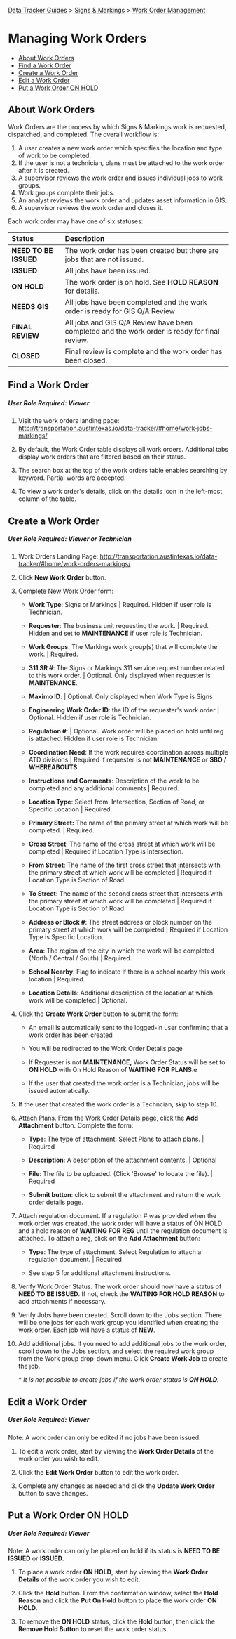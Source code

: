 [Data Tracker Guides](./) > [Signs & Markings](/signs_markings#signs-and-markings-data-tracker-user-guides) > [Work Order Management](work_order_management.md)

# Managing Work Orders

- [About Work Orders](#about-work-orders)
- [Find a Work Order](#find-a-work-order)
- [Create a Work Order](#create-a-work-order)
- [Edit a Work Order](#edit-a-work-order)
- [Put a Work Order ON HOLD](#put-a-work-order-on-hold)

## About Work Orders

Work Orders are the process by which Signs & Markings work is requested, dispatched, and completed. The overall workflow is:

1. A user creates a new work order which specifies the location and type of work to be completed.
2. If the user is not a technician, plans must be attached to the work order after it is created.
3. A supervisor reviews the work order and issues individual jobs to work groups.
4. Work groups complete their jobs.
5. An analyst reviews the work order and updates asset information in GIS.
6. A supervisor reviews the work order and closes it.


Each work order may have one of six statuses:

Status                  | Description|
:---                    | :--- |
**NEED TO BE ISSUED**   | The work order has been created but there are jobs that are not issued. |
**ISSUED**              | All jobs have been issued. |
**ON HOLD**             | The work order is on hold. See **HOLD REASON** for details. |
**NEEDS GIS**           | All jobs have been completed and the work order is ready for GIS Q/A Review |
**FINAL REVIEW**        | All jobs and GIS Q/A Review have been completed and the work order is ready for final review. |
**CLOSED**              | Final review is complete and the work order has been closed. |

## Find a Work Order

##### User Role Required: Viewer

1. Visit the work orders landing page: http://transportation.austintexas.io/data-tracker/#home/work-jobs-markings/

2. By default, the Work Order table displays all work orders. Additional tabs display work orders that are filtered based on their status.

3. The search box at the top of the work orders table enables searching by keyword. Partial words are accepted.

4. To view a work order's details, click on the details icon in the left-most column of the table.

## Create a Work Order

##### User Role Required: Viewer or Technician

1. Work Orders Landing Page: http://transportation.austintexas.io/data-tracker/#home/work-orders-markings/

2. Click **New Work Order** button.

3. Complete New Work Order form:
    - **Work Type**: Signs or Markings | Required. Hidden if user role is Technician.
    
    - **Requester**: The business unit requesting the work.  | Required. Hidden and set to **MAINTENANCE** if user role is Technician.
    
    - **Work Groups**: The Markings work group(s) that will complete the work. | Required.
    
    - **311 SR #**: The Signs or Markings 311 service request number related to this work order. | Optional. Only displayed when requester is **MAINTENANCE**.
    
    - **Maximo ID**: | Optional. Only displayed when Work Type is Signs
    
    - **Engineering Work Order ID**: the ID of the requester's work order | Optional. Hidden if user role is Technician.
    
    - **Regulation #**: | Optional. Work order will be placed on hold until reg is attached. Hidden if user role is Technician.
    
    - **Coordination Need**: If the work requires coordination across multiple ATD divisions | Required if requester is not **MAINTENANCE** or **SBO / WHEREABOUTS**.
    
    - **Instructions and Comments**: Description of the work to be completed and any additional comments | Required.

    - **Location Type**: Select from: Intersection, Section of Road, or Specific Location | Required.
    
    - **Primary Street:** The name of the primary street at which work will be completed. | Required.
    
    - **Cross Street**: The name of the cross street at which work will be completed | Required if Location Type is Intersection.
    
    - **From Street**: The name of the first cross street that intersects with the primary street at which work will be completed | Required if Location Type is Section of Road.
    
    - **To Street**: The name of the second cross street that intersects with the primary street at which work will be completed | Required if Location Type is Section of Road.

    - **Address or Block #**: The street address or block number on the primary street at which work will be completed | Required if Location Type is Specific Location.
    
    - **Area**: The region of the city in which the work will be completed (North / Central / South) | Required.
    
    - **School Nearby**: Flag to indicate if there is a school nearby this work location | Required.
    
    - **Location Details**: Additional description of the location at which work will be completed | Optional.

4. Click the **Create Work Order** button to submit the form:
    - An email is automatically sent to the logged-in user confirming that a work order has been created
    
    - You will be redirected to the Work Order Details page
    
    - If Requester is not **MAINTENANCE,** Work Order Status will be set to **ON HOLD** with On Hold Reason of **WAITING FOR PLANS**.e

    - If the user that created the work order is a Technician, jobs will be issued automatically.

5. If the user that created the work order is a Techncian, skip to step 10.

6. Attach Plans. From the Work Order Details page, click the **Add Attachment** button. Complete the form:
    - **Type**: The type of attachment. Select Plans to attach plans. | Required

    - **Description**: A description of the attachment contents. | Optional

    - **File**: The file to be uploaded. (Click 'Browse' to locate the file). | Required

    - **Submit button**: click to submit the attachment and return the work order details page.

7. Attach regulation document. If a regulation # was provided when the work order was created, the work order will have  a status of ON HOLD and a hold reason of **WAITING FOR REG** until the regulation document is attached. To attach a reg, click on the **Add Attachment** button:
    - **Type**: The type of attachment. Select Regulation to attach a regulation document. | Required
    
    - See step 5 for additional attachment instructions.

8. Verify Work Order Status. The work order should now have a status of **NEED TO BE ISSUED**. If not, check the **WAITING FOR HOLD REASON** to add attachments if necessary.

8. Verify Jobs have been created. Scroll down to the Jobs section. There will be one jobs for each work group you identified when creating the work order. Each job will have a status of **NEW**.

10. Add additional jobs. If you need to add additional jobs to the work order, scroll down to the Jobs section, and select the required work group from the Work group drop-down menu. Click **Create Work Job** to create the job.

    \* *It is not possible to create jobs if the work order status is **ON HOLD**.*

## Edit a Work Order

##### User Role Required: Viewer

Note: A work order can only be edited if no jobs have been issued.

1. To edit a work order, start by viewing the **Work Order Details** of the work order you wish to edit.

2. Click the **Edit Work Order** button to edit the work order.

3. Complete any changes as needed and click the **Update Work Order** button to save changes.

## Put a Work Order ON HOLD

##### User Role Required: Viewer

Note: A work order can only be placed on hold if its status is **NEED TO BE ISSUED** or **ISSUED**.

1. To place a work order **ON HOLD**, start by viewing the **Work Order Details** of the work order you wish to edit.

2. Click the **Hold** button. From the confirmation window, select the **Hold Reason** and click the **Put On Hold** button to place the work order **ON HOLD**.

3. To remove the **ON HOLD** status, click the **Hold** button, then click the **Remove Hold Button** to reset the work order status. 










